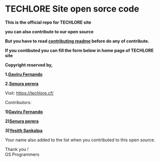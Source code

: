 # TECHLORE Site open sorce code
**This is the official repo for TECHLORE site**

**you can also contribute to our open source**

**But you have to read <a href="https://github.com/GSV-Programmers/TECHLORE/blob/main/contributing.md">contributing readme</a> before do any of contribute.**

**If you contibuted you can fill the form below in home page of TECHLORE site**

**Copyright reserved by,**

**1.[Gaviru Fernando](https://github.com/GAVIFDO)**
  
**2.[Senura perera](https://github.com/senura-47802)**

Visit: https://techlore.cf/

Contributors:

**1)[Gaviru Fernando](https://github.com/GAVIFDO)**
  
**2)[Senura perera](https://github.com/senura-47802)**

**3)[Yesith Sankalpa](https://github.com/YesithSankalpa)**

Your name also added to the list when you contributed to this open source.

Thank you !<br>
GS Programmers
